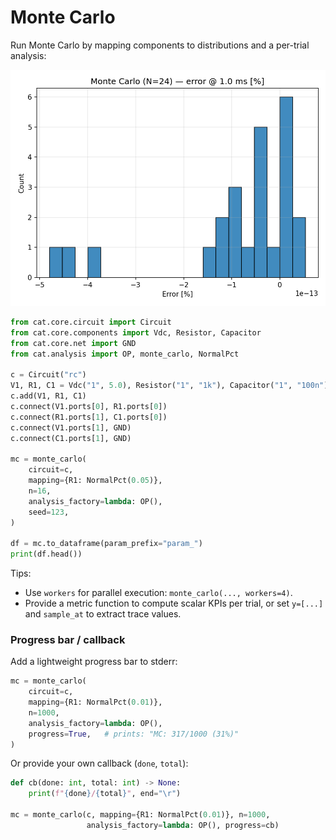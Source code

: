 # Monte Carlo

Run Monte Carlo by mapping components to distributions and a per-trial analysis:

![Monte Carlo histogram](assets/examples/mc_hist.png)

```python
from cat.core.circuit import Circuit
from cat.core.components import Vdc, Resistor, Capacitor
from cat.core.net import GND
from cat.analysis import OP, monte_carlo, NormalPct

c = Circuit("rc")
V1, R1, C1 = Vdc("1", 5.0), Resistor("1", "1k"), Capacitor("1", "100n")
c.add(V1, R1, C1)
c.connect(V1.ports[0], R1.ports[0])
c.connect(R1.ports[1], C1.ports[0])
c.connect(V1.ports[1], GND)
c.connect(C1.ports[1], GND)

mc = monte_carlo(
    circuit=c,
    mapping={R1: NormalPct(0.05)},
    n=16,
    analysis_factory=lambda: OP(),
    seed=123,
)

df = mc.to_dataframe(param_prefix="param_")
print(df.head())
```

Tips:
- Use `workers` for parallel execution: `monte_carlo(..., workers=4)`.
- Provide a metric function to compute scalar KPIs per trial, or set `y=[...]` and `sample_at` to extract trace values.

### Progress bar / callback

Add a lightweight progress bar to stderr:

```python
mc = monte_carlo(
    circuit=c,
    mapping={R1: NormalPct(0.01)},
    n=1000,
    analysis_factory=lambda: OP(),
    progress=True,   # prints: "MC: 317/1000 (31%)"
)
```

Or provide your own callback (`done`, `total`):

```python
def cb(done: int, total: int) -> None:
    print(f"{done}/{total}", end="\r")

mc = monte_carlo(c, mapping={R1: NormalPct(0.01)}, n=1000,
                 analysis_factory=lambda: OP(), progress=cb)
```
